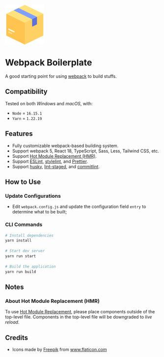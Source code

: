 <img src="public/icon.png" width="128px" alt="Icon" />

# Webpack Boilerplate

A good starting point for using [webpack](https://webpack.js.org/) to build stuffs.

## Compatibility

Tested on both _Windows_ and _macOS_, with:

- `Node` = `16.15.1`
- `Yarn` = `1.22.19`

## Features

- Fully customizable webpack-based building system.
- Support webpack 5, React 18, TypeScript, Sass, Less, Tailwind CSS, etc.
- Support [Hot Module Replacement (HMR)](https://webpack.js.org/concepts/hot-module-replacement/).
- Support [ESLint](https://www.npmjs.com/package/eslint), [stylelint](https://www.npmjs.com/package/stylelint), and [Prettier](https://www.npmjs.com/package/prettier).
- Support [husky](https://www.npmjs.com/package/husky), [lint-staged](https://www.npmjs.com/package/lint-staged), and [commitlint](https://www.npmjs.com/package/@commitlint/cli).

## How to Use

### Update Configurations

- Edit `webpack.config.js` and update the configuration field `entry` to determine what to be built;

### CLI Commands

```bash
# Install dependencies
yarn install

# Start dev server
yarn run start

# Build the application
yarn run build
```

## Notes

### About Hot Module Replacement (HMR)

To use [Hot Module Replacement](https://webpack.js.org/concepts/hot-module-replacement/), please place components outside of the top-level file. Components in the top-level file will be downgraded to _live reload_.

## Credits

- <div>Icons made by <a href="https://www.flaticon.com/authors/freepik" title="Freepik">Freepik</a> from <a href="https://www.flaticon.com/" title="Flaticon">www.flaticon.com</a></div>
